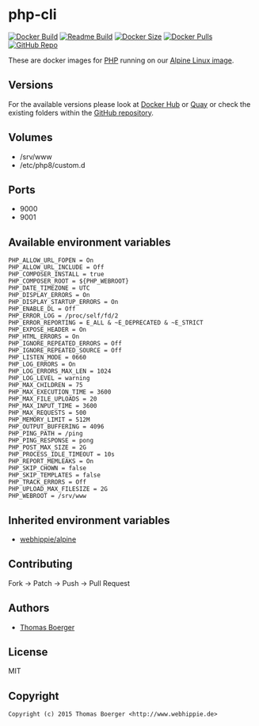 # php-cli

[![Docker Build](https://github.com/dockhippie/php-cli/workflows/docker/badge.svg)](https://github.com/dockhippie/php-cli/actions?query=workflow%3Adocker) [![Readme Build](https://github.com/dockhippie/php-cli/workflows/readme/badge.svg)](https://github.com/dockhippie/php-cli/actions?query=workflow%3Areadme) [![Docker Size](https://img.shields.io/docker/image-size/webhippie/php-cli/latest)](#) [![Docker Pulls](https://img.shields.io/docker/pulls/webhippie/php-cli)](https://hub.docker.com/r/webhippie/php-cli) [![GitHub Repo](https://img.shields.io/badge/github-repo-yellowgreen)](https://github.com/dockhippie/php-cli)

These are docker images for [PHP](https://secure.php.net) running on our [Alpine Linux image](https://github.com/dockhippie/alpine).

## Versions

For the available versions please look at [Docker Hub](https://hub.docker.com/r/webhippie/php-cli/tags) or [Quay](https://quay.io/repository/webhippie/php-cli?tab=tags) or check the existing folders within the [GitHub repository](https://github.com/dockhippie/php-cli).

## Volumes

* /srv/www
* /etc/php8/custom.d

## Ports

* 9000
* 9001

## Available environment variables

```console
PHP_ALLOW_URL_FOPEN = On
PHP_ALLOW_URL_INCLUDE = Off
PHP_COMPOSER_INSTALL = true
PHP_COMPOSER_ROOT = ${PHP_WEBROOT}
PHP_DATE_TIMEZONE = UTC
PHP_DISPLAY_ERRORS = On
PHP_DISPLAY_STARTUP_ERRORS = On
PHP_ENABLE_DL = Off
PHP_ERROR_LOG = /proc/self/fd/2
PHP_ERROR_REPORTING = E_ALL & ~E_DEPRECATED & ~E_STRICT
PHP_EXPOSE_HEADER = On
PHP_HTML_ERRORS = On
PHP_IGNORE_REPEATED_ERRORS = Off
PHP_IGNORE_REPEATED_SOURCE = Off
PHP_LISTEN_MODE = 0660
PHP_LOG_ERRORS = On
PHP_LOG_ERRORS_MAX_LEN = 1024
PHP_LOG_LEVEL = warning
PHP_MAX_CHILDREN = 75
PHP_MAX_EXECUTION_TIME = 3600
PHP_MAX_FILE_UPLOADS = 20
PHP_MAX_INPUT_TIME = 3600
PHP_MAX_REQUESTS = 500
PHP_MEMORY_LIMIT = 512M
PHP_OUTPUT_BUFFERING = 4096
PHP_PING_PATH = /ping
PHP_PING_RESPONSE = pong
PHP_POST_MAX_SIZE = 2G
PHP_PROCESS_IDLE_TIMEOUT = 10s
PHP_REPORT_MEMLEAKS = On
PHP_SKIP_CHOWN = false
PHP_SKIP_TEMPLATES = false
PHP_TRACK_ERRORS = Off
PHP_UPLOAD_MAX_FILESIZE = 2G
PHP_WEBROOT = /srv/www
```

## Inherited environment variables

*  [webhippie/alpine](https://github.com/dockhippie/alpine#available-environment-variables)

## Contributing

Fork -> Patch -> Push -> Pull Request

## Authors

*  [Thomas Boerger](https://github.com/tboerger)

## License

MIT

## Copyright

```console
Copyright (c) 2015 Thomas Boerger <http://www.webhippie.de>
```

